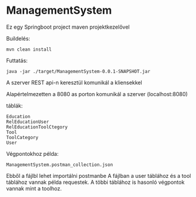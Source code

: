 # ManagementSystem
Ez egy Springboot project maven projektkezelővel

Buildelés:

    mvn clean install
Futtatás:

    java -jar ./target/ManagementSystem-0.0.1-SNAPSHOT.jar
  
A szerver REST api-n keresztül komunikál a kliensekkel

Alapértelmezetten a 8080 as porton komunikál a szerver (localhost:8080)

táblák:

    Education
    RelEducationUser
    RelEducationToolCtegory
    Tool
    ToolCategory
    User
  
Végpontokhoz példa:
    
    ManagementSystem.postman_collection.json

Ebből a fájlbl lehet importálni postmanbe
A fájlban a user táblához és a tool táblához vannak példa requestek.
A többi táblához is hasonló végpontok vannak mint a toolhoz.
